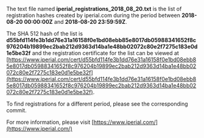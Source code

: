 The text file named **iperial_registrations_2018_08_20.txt** is the list of registration hashes created by iperial.com during the period between **2018-08-20 00:00:00Z** and **2018-08-20 23:59:59Z**.

The SHA 512 hash of the list is **d55bfd114fe3b1dd76e31a16158f0e1bd08ebb85e8017db05988341652f8c976204b19899ec2bab212d9363d14ba1e48bb02072c80e2f7275c183e0d1e5be32f** and the registration certificate for the list can be viewed at [https://www.iperial.com/cert/d55bfd114fe3b1dd76e31a16158f0e1bd08ebb85e8017db05988341652f8c976204b19899ec2bab212d9363d14ba1e48bb02072c80e2f7275c183e0d1e5be32f](https://www.iperial.com/cert/d55bfd114fe3b1dd76e31a16158f0e1bd08ebb85e8017db05988341652f8c976204b19899ec2bab212d9363d14ba1e48bb02072c80e2f7275c183e0d1e5be32f).

To find registrations for a different period, please see the corresponding commit.

For more information, please visit [https://www.iperial.com/](https://www.iperial.com/)
